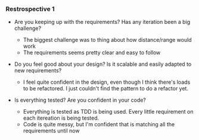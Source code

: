 ### Restrospective 1

- Are you keeping up with the requirements? Has any iteration been a big challenge?
  - The biggest challenge was to thing about how distance/range would work
  - The requirements seems pretty clear and easy to follow

- Do you feel good about your design? Is it scalable and easily adapted to new requirements?
  - I feel quite confident in the design, even though I think there's loads to be refactored. I just couldn't find the pattern to do a refactor yet.

- Is everything tested? Are you confident in your code?
  - Everything is tested as TDD is being used. Every little requirement on each itereation is being tested.
  - Code is quite messy, but I'm confident that is matching all the requirements until now

